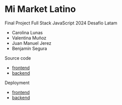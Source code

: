 # Mi Market Latino
Final Project
Full Stack JavaScript 2024 Desafío Latam

- Carolina Lunas
- Valentina Muñoz
- Juan Manuel Jerez
- Benjamín Segura

Source code
- [frontend](https://github.com/vnasp/marketplace-frontend-react-user)
- [backend](https://github.com/vnasp/marketplace-backend-react-user)

Deployment
- [frontend](https://mimarketlatino.netlify.app/)
- [backend](https://marketplace-backend-react-user-xwj0.onrender.com/api/v1/docs/)
